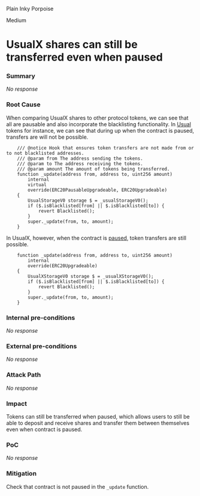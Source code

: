 Plain Inky Porpoise

Medium

# UsualX shares can still be transferred even when paused

### Summary

_No response_
 
### Root Cause

When comparing UsualX shares to other protocol tokens, we can see that all are pausable and also incorporate the blacklisting functionality. In [Usual](https://github.com/sherlock-audit/2024-10-usual-labs-v1/blob/4fb4a64a479e0b9b8f93934220e891c29d54df33/pegasus/packages/solidity/src/token/Usual.sol#L143C1-L157C6) tokens for instance, we can see that during up when the contract is paused, transfers are will not be possible.

```solidity
    /// @notice Hook that ensures token transfers are not made from or to not blacklisted addresses.
    /// @param from The address sending the tokens.
    /// @param to The address receiving the tokens.
    /// @param amount The amount of tokens being transferred.
    function _update(address from, address to, uint256 amount)
        internal
        virtual
        override(ERC20PausableUpgradeable, ERC20Upgradeable)
    {
        UsualStorageV0 storage $ = _usualStorageV0();
        if ($.isBlacklisted[from] || $.isBlacklisted[to]) {
            revert Blacklisted();
        }
        super._update(from, to, amount);
    }
```
In UsualX, however, when the contract is [paused](https://github.com/sherlock-audit/2024-10-usual-labs-v1/blob/4fb4a64a479e0b9b8f93934220e891c29d54df33/pegasus/packages/solidity/src/vaults/UsualX.sol#L139), token transfers are still possible.

```solidity
    function _update(address from, address to, uint256 amount)
        internal
        override(ERC20Upgradeable)
    {
        UsualXStorageV0 storage $ = _usualXStorageV0();
        if ($.isBlacklisted[from] || $.isBlacklisted[to]) {
            revert Blacklisted();
        }
        super._update(from, to, amount);
    }
```
### Internal pre-conditions
_No response_

### External pre-conditions
_No response_

 
### Attack Path
_No response_


### Impact
 
Tokens can still be transferred when paused, which allows users to still be able to deposit and receive shares and transfer them between themselves even when contract is paused.

### PoC
_No response_
 
### Mitigation

Check that contract is not paused in the `_update` function.